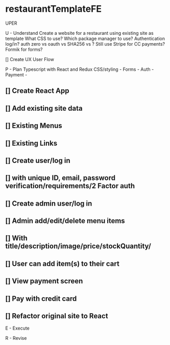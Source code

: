 # restaurantTemplateFE

UPER

U - Understand Create a website for a restaurant using existing site as template What CSS to use? Which package manager to use? Authentication log/in? auth zero vs oauth vs SHA256 vs ? Still use Stripe for CC payments? Formik for forms?

[] Create UX User Flow

P - Plan Typescript with React and Redux CSS/styling - Forms - Auth - Payment -

## [] Create React App

## [] Add existing site data

## [] Existing Menus

## [] Existing Links

## [] Create user/log in

## [] with unique ID, email, password verification/requirements/2 Factor auth

## [] Create admin user/log in

## [] Admin add/edit/delete menu items

## [] With title/description/image/price/stockQuantity/

## [] User can add item(s) to their cart

## [] View payment screen

## [] Pay with credit card

## [] Refactor original site to React

E - Execute

R - Revise
